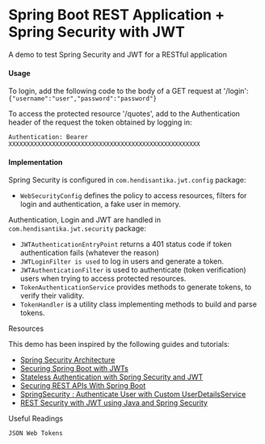 # Spring Boot REST Application + Spring Security with JWT

A demo to test Spring Security and JWT for a RESTful application

#### Usage

To login, add the following code to the body of a GET request at '/login': `{"username":"user","password":"password"}`

To access the protected resource '/quotes', add to the Authentication header of the request the token obtained by logging in:

`Authentication: Bearer XXXXXXXXXXXXXXXXXXXXXXXXXXXXXXXXXXXXXXXXXXXXXXXXXXXXX`

#### Implementation

Spring Security is configured in `com.hendisantika.jwt.config` package:

* `WebSecurityConfig` defines the policy to access resources, filters for login and authentication, a fake user in memory.

Authentication, Login and JWT are handled in `com.hendisantika.jwt.security` package:

* `JWTAuthenticationEntryPoint` returns a 401 status code if token authentication fails (whatever the reason)
* `JWTLoginFilter is used` to log in users and generate a token.
* `JWTAuthenticationFilter` is used to authenticate (token verification) users when trying to access protected resources.
* `TokenAuthenticationService` provides methods to generate tokens, to verify their validity.
* `TokenHandler` is a utility class implementing methods to build and parse tokens.

Resources

This demo has been inspired by the following guides and tutorials:

* [Spring Security Architecture](https://spring.io/guides/topicals/spring-security-architecture/)
* [Securing Spring Boot with JWTs](https://auth0.com/blog/securing-spring-boot-with-jwts/)
* [Stateless Authentication with Spring Security and JWT](http://technicalrex.com/2015/02/20/stateless-authentication-with-spring-security-and-jwt)
* [Securing REST APIs With Spring Boot](http://ryanjbaxter.com/2015/01/06/securing-rest-apis-with-spring-boot/)
* [SpringSecurity : Authenticate User with Custom UserDetailsService](http://www.ekiras.com/2016/04/authenticate-user-with-custom-user-details-service-in-spring-security.html)
* [REST Security with JWT using Java and Spring Security](https://www.toptal.com/java/rest-security-with-jwt-spring-security-and-java)

Useful Readings

    JSON Web Tokens

